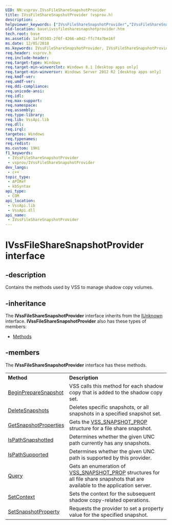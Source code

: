 ```yaml
---
UID: NN:vsprov.IVssFileShareSnapshotProvider
title: IVssFileShareSnapshotProvider (vsprov.h)
description: .
helpviewer_keywords: ["IVssFileShareSnapshotProvider","IVssFileShareSnapshotProvider interface [VSS]","IVssFileShareSnapshotProvider interface [VSS]","described","base.ivssfilesharesnapshotprovider","vsprov/IVssFileShareSnapshotProvider"]
old-location: base\ivssfilesharesnapshotprovider.htm
tech.root: base
ms.assetid: 1af45503-2f6f-4266-a0d2-ffc74a7be16f
ms.date: 12/05/2018
ms.keywords: IVssFileShareSnapshotProvider, IVssFileShareSnapshotProvider interface [VSS], IVssFileShareSnapshotProvider interface [VSS],described, base.ivssfilesharesnapshotprovider, vsprov/IVssFileShareSnapshotProvider
req.header: vsprov.h
req.include-header: 
req.target-type: Windows
req.target-min-winverclnt: Windows 8.1 [desktop apps only]
req.target-min-winversvr: Windows Server 2012 R2 [desktop apps only]
req.kmdf-ver: 
req.umdf-ver: 
req.ddi-compliance: 
req.unicode-ansi: 
req.idl: 
req.max-support: 
req.namespace: 
req.assembly: 
req.type-library: 
req.lib: VssApi.lib
req.dll: 
req.irql: 
targetos: Windows
req.typenames: 
req.redist: 
ms.custom: 19H1
f1_keywords:
 - IVssFileShareSnapshotProvider
 - vsprov/IVssFileShareSnapshotProvider
dev_langs:
 - c++
topic_type:
 - APIRef
 - kbSyntax
api_type:
 - COM
api_location:
 - VssApi.lib
 - VssApi.dll
api_name:
 - IVssFileShareSnapshotProvider
---
```


# IVssFileShareSnapshotProvider interface


## -description

Contains the methods used by VSS to manage shadow copy volumes.

## -inheritance

The <b xmlns:loc="http://microsoft.com/wdcml/l10n">IVssFileShareSnapshotProvider</b> interface inherits from the <a href="https://docs.microsoft.com/windows/desktop/api/unknwn/nn-unknwn-iunknown">IUnknown</a> interface. <b>IVssFileShareSnapshotProvider</b> also has these types of members:
<ul>
<li><a href="https://docs.microsoft.com/">Methods</a></li>
</ul>

## -members

The <b>IVssFileShareSnapshotProvider</b> interface has these methods.
<table class="members" id="memberListMethods">
<tr>
<th align="left" width="37%">Method</th>
<th align="left" width="63%">Description</th>
</tr>
<tr data="declared;">
<td align="left" width="37%">
<a href="https://docs.microsoft.com/windows/desktop/api/vsprov/nf-vsprov-ivssfilesharesnapshotprovider-beginpreparesnapshot">BeginPrepareSnapshot</a>
</td>
<td align="left" width="63%">
VSS calls this method for each shadow copy that is added to the shadow copy set.

</td>
</tr>
<tr data="declared;">
<td align="left" width="37%">
<a href="https://docs.microsoft.com/windows/desktop/api/vsprov/nf-vsprov-ivssfilesharesnapshotprovider-deletesnapshots">DeleteSnapshots</a>
</td>
<td align="left" width="63%">
Deletes specific snapshots, or all snapshots in a specified snapshot set.

</td>
</tr>
<tr data="declared;">
<td align="left" width="37%">
<a href="https://docs.microsoft.com/windows/desktop/api/vsprov/nf-vsprov-ivssfilesharesnapshotprovider-getsnapshotproperties">GetSnapshotProperties</a>
</td>
<td align="left" width="63%">
Gets the <a href="https://docs.microsoft.com/windows/desktop/api/vss/ns-vss-vss_snapshot_prop">VSS_SNAPSHOT_PROP</a> structure for a file share snapshot.  

</td>
</tr>
<tr data="declared;">
<td align="left" width="37%">
<a href="https://docs.microsoft.com/windows/desktop/api/vsprov/nf-vsprov-ivssfilesharesnapshotprovider-ispathsnapshotted">IsPathSnapshotted</a>
</td>
<td align="left" width="63%">
Determines whether the given UNC path currently has any snapshots.

</td>
</tr>
<tr data="declared;">
<td align="left" width="37%">
<a href="https://docs.microsoft.com/windows/desktop/api/vsprov/nf-vsprov-ivssfilesharesnapshotprovider-ispathsupported">IsPathSupported</a>
</td>
<td align="left" width="63%">
Determines whether the given UNC path is supported by this provider.  

</td>
</tr>
<tr data="declared;">
<td align="left" width="37%">
<a href="https://docs.microsoft.com/windows/desktop/api/vsprov/nf-vsprov-ivssfilesharesnapshotprovider-query">Query</a>
</td>
<td align="left" width="63%">
Gets an enumeration of <a href="https://docs.microsoft.com/windows/desktop/api/vss/ns-vss-vss_snapshot_prop">VSS_SNAPSHOT_PROP</a> structures for all file share snapshots  that are available to the application server.  

</td>
</tr>
<tr data="declared;">
<td align="left" width="37%">
<a href="https://docs.microsoft.com/windows/desktop/api/vsprov/nf-vsprov-ivssfilesharesnapshotprovider-setcontext">SetContext</a>
</td>
<td align="left" width="63%">
Sets the context for the subsequent shadow copy-related operations.  

</td>
</tr>
<tr data="declared;">
<td align="left" width="37%">
<a href="https://docs.microsoft.com/windows/desktop/api/vsprov/nf-vsprov-ivssfilesharesnapshotprovider-setsnapshotproperty">SetSnapshotProperty</a>
</td>
<td align="left" width="63%">
Requests the provider to set a property value for the specified snapshot.  

</td>
</tr>
</table>

